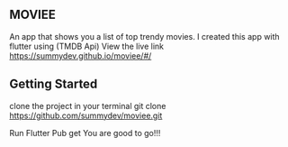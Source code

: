 ## MOVIEE
An app that shows you a list of top trendy movies. I created this app with flutter using (TMDB Api)
View the live link https://summydev.github.io/moviee/#/

## Getting Started
clone the project in your terminal 
git clone https://github.com/summydev/moviee.git

Run Flutter Pub get
You are good to go!!!
